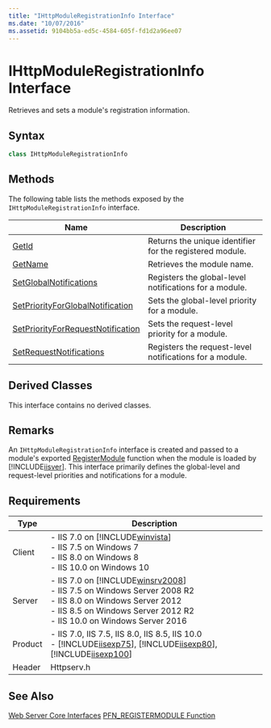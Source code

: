 ```yaml
---
title: "IHttpModuleRegistrationInfo Interface"
ms.date: "10/07/2016"
ms.assetid: 9104bb5a-ed5c-4584-605f-fd1d2a96ee07
---
```

# IHttpModuleRegistrationInfo Interface
Retrieves and sets a module's registration information.  
  
## Syntax  
  
```cpp  
class IHttpModuleRegistrationInfo  
```  
  
## Methods  
 The following table lists the methods exposed by the `IHttpModuleRegistrationInfo` interface.  
  
|Name|Description|  
|----------|-----------------|  
|[GetId](../../web-development-reference/native-code-api-reference/ihttpmoduleregistrationinfo-getid-method.md)|Returns the unique identifier for the registered module.|  
|[GetName](../../web-development-reference/native-code-api-reference/ihttpmoduleregistrationinfo-getname-method.md)|Retrieves the module name.|  
|[SetGlobalNotifications](../../web-development-reference/native-code-api-reference/ihttpmoduleregistrationinfo-setglobalnotifications-method.md)|Registers the global-level notifications for a module.|  
|[SetPriorityForGlobalNotification](../../web-development-reference/native-code-api-reference/ihttpmoduleregistrationinfo-setpriorityforglobalnotification-method.md)|Sets the global-level priority for a module.|  
|[SetPriorityForRequestNotification](../../web-development-reference/native-code-api-reference/ihttpmoduleregistrationinfo-setpriorityforrequestnotification-method.md)|Sets the request-level priority for a module.|  
|[SetRequestNotifications](../../web-development-reference/native-code-api-reference/ihttpmoduleregistrationinfo-setrequestnotifications-method.md)|Registers the request-level notifications for a module.|  
  
## Derived Classes  
 This interface contains no derived classes.  
  
## Remarks  
 An `IHttpModuleRegistrationInfo` interface is created and passed to a module's exported [RegisterModule](../../web-development-reference/native-code-api-reference/pfn-registermodule-function.md) function when the module is loaded by [!INCLUDE[iisver](../../wmi-provider/includes/iisver-md.md)]. This interface primarily defines the global-level and request-level priorities and notifications for a module.  
  
## Requirements  
  
|Type|Description|  
|----------|-----------------|  
|Client|-   IIS 7.0 on [!INCLUDE[winvista](../../wmi-provider/includes/winvista-md.md)]<br />-   IIS 7.5 on Windows 7<br />-   IIS 8.0 on Windows 8<br />-   IIS 10.0 on Windows 10|  
|Server|-   IIS 7.0 on [!INCLUDE[winsrv2008](../../wmi-provider/includes/winsrv2008-md.md)]<br />-   IIS 7.5 on Windows Server 2008 R2<br />-   IIS 8.0 on Windows Server 2012<br />-   IIS 8.5 on Windows Server 2012 R2<br />-   IIS 10.0 on Windows Server 2016|  
|Product|-   IIS 7.0, IIS 7.5, IIS 8.0, IIS 8.5, IIS 10.0<br />-   [!INCLUDE[iisexp75](../../web-development-reference/native-code-api-reference/includes/iisexp75-md.md)], [!INCLUDE[iisexp80](../../web-development-reference/native-code-api-reference/includes/iisexp80-md.md)], [!INCLUDE[iisexp100](../../web-development-reference/native-code-api-reference/includes/iisexp100-md.md)]|  
|Header|Httpserv.h|  
  
## See Also  
 [Web Server Core Interfaces](../../web-development-reference/native-code-api-reference/web-server-core-interfaces.md)
 [PFN_REGISTERMODULE Function](../../web-development-reference/native-code-api-reference/pfn-registermodule-function.md)
